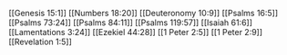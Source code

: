 [[Genesis 15:1]]
[[Numbers 18:20]]
[[Deuteronomy 10:9]]
[[Psalms 16:5]]
[[Psalms 73:24]]
[[Psalms 84:11]]
[[Psalms 119:57]]
[[Isaiah 61:6]]
[[Lamentations 3:24]]
[[Ezekiel 44:28]]
[[1 Peter 2:5]]
[[1 Peter 2:9]]
[[Revelation 1:5]]
